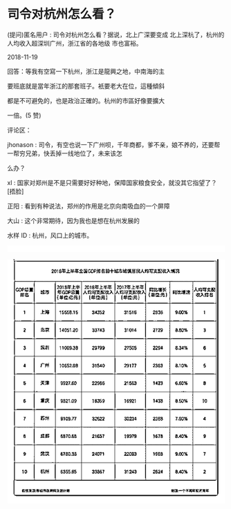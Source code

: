 # 司令对杭州怎么看？

(提问)匿名用户 : 司令对杭州怎么看？据说，北上广深要变成 北上深杭了，杭州的人均收入超深圳广州，浙江省的各地级 市也富裕。

2018-11-19

回答：等我有空寫一下杭州，浙江是龍興之地，中南海的主

要班底就是當年浙江的那套班子。衹要老大在位，這種傾斜

都是不可避免的，也是政治正確的。杭州的市區好像要擴大

一倍。(5 赞)

评论区：

jhonason : 司令，有空也说一下广州呗，千年商都，爹不亲，娘不养的，还要帮一帮穷兄弟，快丢掉一线地位了，未来该怎

么办？

xl : 国家对郑州是不是只需要好好种地，保障国家粮食安全，就没其它指望了？[捂脸]

正阳 : 看到有种说法，郑州的作用是北京向南吸血的一个屏障

大山 : 这个非常期待，因为我也是想在杭州发展的

水样 ID : 杭州，风口上的城市。

![image](img/Image_343.png)

![image](img/Image_344.png)